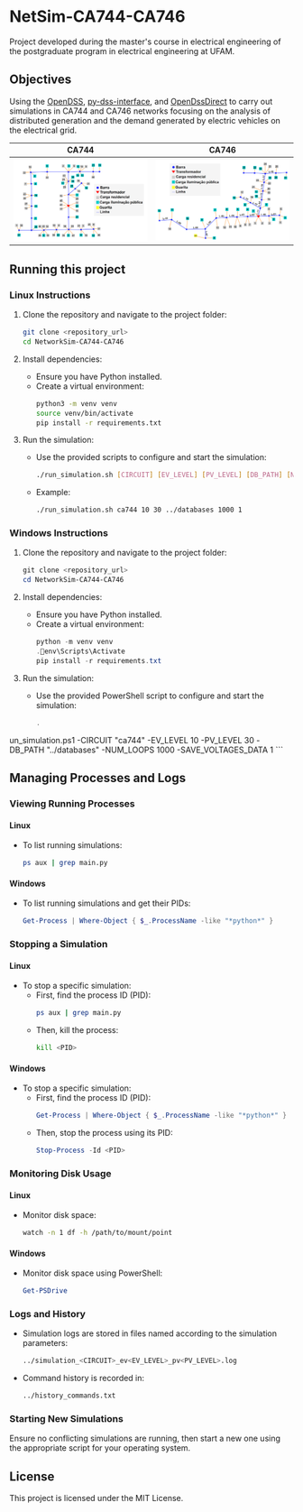 
# NetSim-CA744-CA746
Project developed during the master's course in electrical engineering of the postgraduate program in electrical engineering at UFAM.

## Objectives

Using the [OpenDSS](https://www.epri.com/pages/sa/opendss), [py-dss-interface](https://github.com/PauloRadatz/py_dss_interface), and [OpenDssDirect](https://github.com/dss-extensions/OpenDSSDirect.py) to carry out simulations in CA744 and CA746 networks focusing on the analysis of distributed generation and the demand generated by electric vehicles on the electrical grid.

|                CA744                |                CA746                |
|:-----------------------------------:|:-----------------------------------:|
| ![image info](./docs/img/ca744.png) | ![image info](./docs/img/ca746.png) |

## Running this project

### Linux Instructions

1. Clone the repository and navigate to the project folder:
   ```bash
   git clone <repository_url>
   cd NetworkSim-CA744-CA746
   ```

2. Install dependencies:
   - Ensure you have Python installed.
   - Create a virtual environment:
     ```bash
     python3 -m venv venv
     source venv/bin/activate
     pip install -r requirements.txt
     ```

3. Run the simulation:
   - Use the provided scripts to configure and start the simulation:
     ```bash
     ./run_simulation.sh [CIRCUIT] [EV_LEVEL] [PV_LEVEL] [DB_PATH] [NUM_LOOPS] [SAVE_VOLTAGES_DATA]
     ```
   - Example:
     ```bash
     ./run_simulation.sh ca744 10 30 ../databases 1000 1
     ```

### Windows Instructions

1. Clone the repository and navigate to the project folder:
   ```powershell
   git clone <repository_url>
   cd NetworkSim-CA744-CA746
   ```

2. Install dependencies:
   - Ensure you have Python installed.
   - Create a virtual environment:
     ```powershell
     python -m venv venv
     .env\Scripts\Activate
     pip install -r requirements.txt
     ```

3. Run the simulation:
   - Use the provided PowerShell script to configure and start the simulation:
     ```powershell
     .
un_simulation.ps1 -CIRCUIT "ca744" -EV_LEVEL 10 -PV_LEVEL 30 -DB_PATH "../databases" -NUM_LOOPS 1000 -SAVE_VOLTAGES_DATA 1
     ```

## Managing Processes and Logs

### Viewing Running Processes

#### Linux
- To list running simulations:
  ```bash
  ps aux | grep main.py
  ```

#### Windows
- To list running simulations and get their PIDs:
  ```powershell
  Get-Process | Where-Object { $_.ProcessName -like "*python*" }
  ```

### Stopping a Simulation

#### Linux
- To stop a specific simulation:
  - First, find the process ID (PID):
    ```bash
    ps aux | grep main.py
    ```
  - Then, kill the process:
    ```bash
    kill <PID>
    ```

#### Windows
- To stop a specific simulation:
  - First, find the process ID (PID):
    ```powershell
    Get-Process | Where-Object { $_.ProcessName -like "*python*" }
    ```
  - Then, stop the process using its PID:
    ```powershell
    Stop-Process -Id <PID>
    ```

### Monitoring Disk Usage

#### Linux
- Monitor disk space:
  ```bash
  watch -n 1 df -h /path/to/mount/point
  ```

#### Windows
- Monitor disk space using PowerShell:
  ```powershell
  Get-PSDrive
  ```

### Logs and History

- Simulation logs are stored in files named according to the simulation parameters:
  ```bash
  ../simulation_<CIRCUIT>_ev<EV_LEVEL>_pv<PV_LEVEL>.log
  ```

- Command history is recorded in:
  ```bash
  ../history_commands.txt
  ```

### Starting New Simulations

Ensure no conflicting simulations are running, then start a new one using the appropriate script for your operating system.

## License

This project is licensed under the MIT License.
